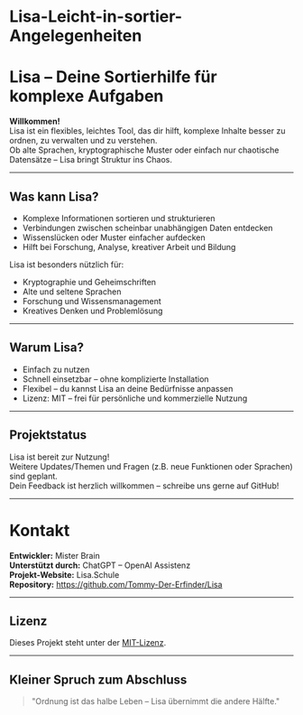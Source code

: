 # Lisa-Leicht-in-sortier-Angelegenheiten
# Lisa – Deine Sortierhilfe für komplexe Aufgaben

**Willkommen!**  
Lisa ist ein flexibles, leichtes Tool, das dir hilft, komplexe Inhalte besser zu ordnen, zu verwalten und zu verstehen.  
Ob alte Sprachen, kryptographische Muster oder einfach nur chaotische Datensätze – Lisa bringt Struktur ins Chaos.

---

## Was kann Lisa?

- Komplexe Informationen sortieren und strukturieren
- Verbindungen zwischen scheinbar unabhängigen Daten entdecken
- Wissenslücken oder Muster einfacher aufdecken
- Hilft bei Forschung, Analyse, kreativer Arbeit und Bildung

Lisa ist besonders nützlich für:
- Kryptographie und Geheimschriften
- Alte und seltene Sprachen
- Forschung und Wissensmanagement
- Kreatives Denken und Problemlösung

---

## Warum Lisa?

- Einfach zu nutzen
- Schnell einsetzbar – ohne komplizierte Installation
- Flexibel – du kannst Lisa an deine Bedürfnisse anpassen
- Lizenz: MIT – frei für persönliche und kommerzielle Nutzung

---

## Projektstatus

Lisa ist bereit zur Nutzung!  
Weitere Updates/Themen und Fragen (z.B. neue Funktionen oder Sprachen) sind geplant.  
Dein Feedback ist herzlich willkommen – schreibe uns gerne auf GitHub!

---

# Kontakt

**Entwickler:** Mister Brain  
**Unterstützt durch:** ChatGPT – OpenAI Assistenz  
**Projekt-Website:** Lisa.Schule  
**Repository:** https://github.com/Tommy-Der-Erfinder/Lisa

---

## Lizenz

Dieses Projekt steht unter der [MIT-Lizenz](LICENSE).

---

## Kleiner Spruch zum Abschluss

> "Ordnung ist das halbe Leben – Lisa übernimmt die andere Hälfte."
